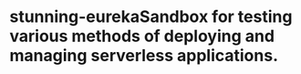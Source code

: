 # stunning-eurekaSandbox for testing various methods of deploying and managing serverless applications.

